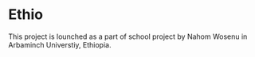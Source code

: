 # Ethio
This project is lounched as a part of school project by Nahom Wosenu in Arbaminch Universtiy, Ethiopia.
